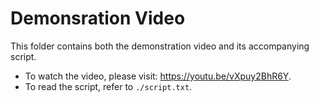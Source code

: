 # Demonsration Video

This folder contains both the demonstration video and its accompanying script.

- To watch the video, please visit: <https://youtu.be/vXpuy2BhR6Y>.
- To read the script, refer to `./script.txt`.
